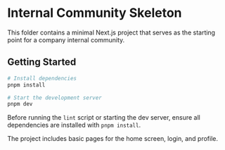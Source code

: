# Internal Community Skeleton

This folder contains a minimal Next.js project that serves as the starting point for a company internal community.

## Getting Started

```bash
# Install dependencies
pnpm install

# Start the development server
pnpm dev
```

Before running the `lint` script or starting the dev server, ensure all
dependencies are installed with `pnpm install`.

The project includes basic pages for the home screen, login, and profile.
